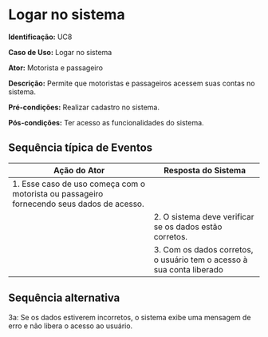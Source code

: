 # Logar no sistema

**Identificação:** UC8

**Caso de Uso:** Logar no sistema

**Ator:** Motorista e passageiro

**Descrição:** Permite que motoristas e passageiros acessem suas contas no sistema.

**Pré-condições:** Realizar cadastro no sistema.

**Pós-condições:** Ter acesso as funcionalidades do sistema.

## Sequência típica de Eventos 

| Ação do Ator                                     | Resposta do Sistema                                								 |
|-------------------------------------------------|----------------------------------------------------                 							 |
| 1. Esse caso de uso começa com o motorista ou passageiro fornecendo seus dados de acesso.                                                          |  |
|                                                           | 2. O sistema deve verificar se os dados estão corretos.                             				 |
||3. Com os dados corretos, o usuário tem o acesso à sua conta liberado|

## Sequência alternativa
3a: Se os dados estiverem incorretos, o sistema exibe uma mensagem de erro e não libera o acesso ao usuário.
